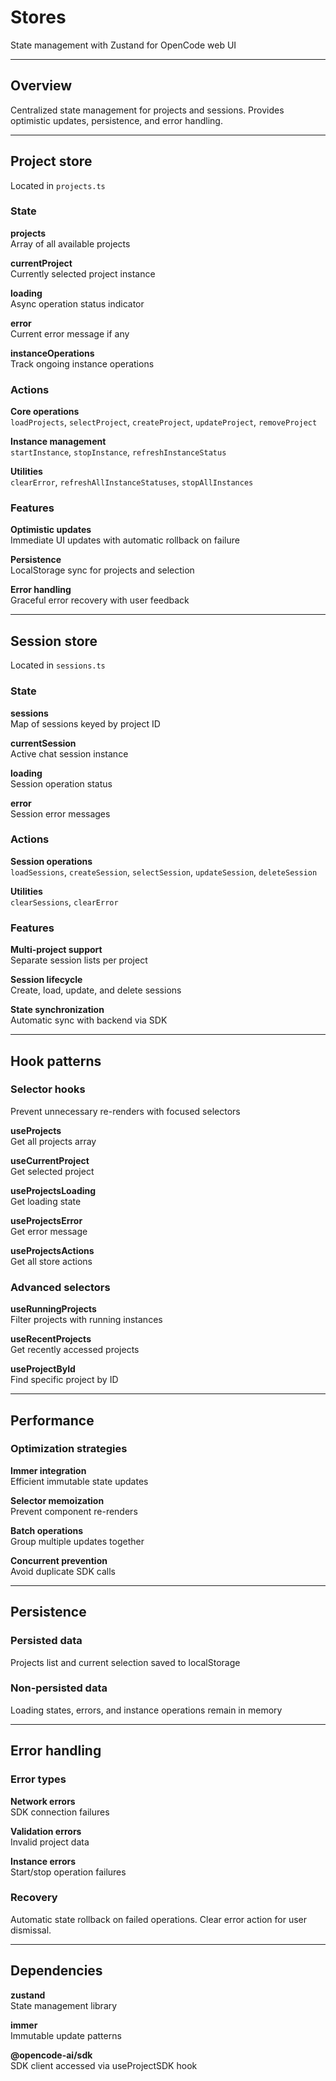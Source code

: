# Stores

State management with Zustand for OpenCode web UI

---

## Overview

Centralized state management for projects and sessions. Provides optimistic updates, persistence, and error handling.

---

## Project store

Located in `projects.ts`

### State

**projects**  
Array of all available projects

**currentProject**  
Currently selected project instance

**loading**  
Async operation status indicator

**error**  
Current error message if any

**instanceOperations**  
Track ongoing instance operations

### Actions

**Core operations**  
`loadProjects`, `selectProject`, `createProject`, `updateProject`, `removeProject`

**Instance management**  
`startInstance`, `stopInstance`, `refreshInstanceStatus`

**Utilities**  
`clearError`, `refreshAllInstanceStatuses`, `stopAllInstances`

### Features

**Optimistic updates**  
Immediate UI updates with automatic rollback on failure

**Persistence**  
LocalStorage sync for projects and selection

**Error handling**  
Graceful error recovery with user feedback

---

## Session store

Located in `sessions.ts`

### State

**sessions**  
Map of sessions keyed by project ID

**currentSession**  
Active chat session instance

**loading**  
Session operation status

**error**  
Session error messages

### Actions

**Session operations**  
`loadSessions`, `createSession`, `selectSession`, `updateSession`, `deleteSession`

**Utilities**  
`clearSessions`, `clearError`

### Features

**Multi-project support**  
Separate session lists per project

**Session lifecycle**  
Create, load, update, and delete sessions

**State synchronization**  
Automatic sync with backend via SDK

---

## Hook patterns

### Selector hooks

Prevent unnecessary re-renders with focused selectors

**useProjects**  
Get all projects array

**useCurrentProject**  
Get selected project

**useProjectsLoading**  
Get loading state

**useProjectsError**  
Get error message

**useProjectsActions**  
Get all store actions

### Advanced selectors

**useRunningProjects**  
Filter projects with running instances

**useRecentProjects**  
Get recently accessed projects

**useProjectById**  
Find specific project by ID

---

## Performance

### Optimization strategies

**Immer integration**  
Efficient immutable state updates

**Selector memoization**  
Prevent component re-renders

**Batch operations**  
Group multiple updates together

**Concurrent prevention**  
Avoid duplicate SDK calls

---

## Persistence

### Persisted data

Projects list and current selection saved to localStorage

### Non-persisted data

Loading states, errors, and instance operations remain in memory

---

## Error handling

### Error types

**Network errors**  
SDK connection failures

**Validation errors**  
Invalid project data

**Instance errors**  
Start/stop operation failures

### Recovery

Automatic state rollback on failed operations. Clear error action for user dismissal.

---

## Dependencies

**zustand**  
State management library

**immer**  
Immutable update patterns

**@opencode-ai/sdk**  
SDK client accessed via useProjectSDK hook
